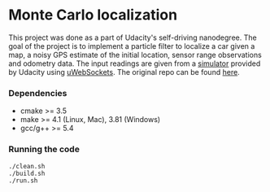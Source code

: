 # Monte Carlo localization

This project was done as a part of Udacity's self-driving nanodegree. The goal of the project is to implement a particle filter to localize a car given a map, a noisy GPS estimate of the initial location, sensor range observations and odometry data. The input readings are given from a [simulator](https://github.com/udacity/self-driving-car-sim/releases) provided by Udacity using [uWebSockets](https://github.com/uNetworking/uWebSockets).
The original repo can be found [here](https://github.com/udacity/CarND-Kidnapped-Vehicle-Project).

### Dependencies

* cmake >= 3.5
* make >= 4.1 (Linux, Mac), 3.81 (Windows)
* gcc/g++ >= 5.4


### Running the code

```
./clean.sh
./build.sh
./run.sh
```

